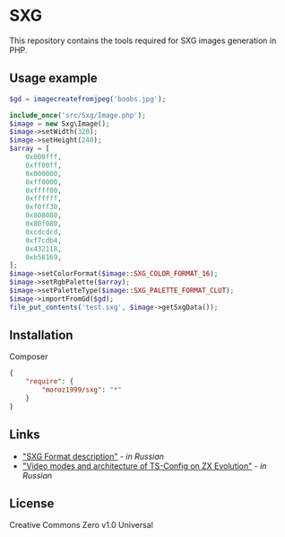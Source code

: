 # SXG
This repository contains the tools required for SXG images generation in PHP.

## Usage example
```php
$gd = imagecreatefromjpeg('boobs.jpg');

include_once('src/Sxg/Image.php');
$image = new Sxg\Image();
$image->setWidth(320);
$image->setHeight(240);
$array = [
    0x000fff,
    0xff00ff,
    0x000000,
    0xff0000,
    0xffff00,
    0xffffff,
    0xf0ff30,
    0x808080,
    0x80f080,
    0xcdcdcd,
    0xf7cdb4,
    0x432118,
    0xb58169,
];
$image->setColorFormat($image::SXG_COLOR_FORMAT_16);
$image->setRgbPalette($array);
$image->setPaletteType($image::SXG_PALETTE_FORMAT_CLUT);
$image->importFromGd($gd);
file_put_contents('test.sxg', $image->getSxgData());
```
## Installation
Composer
```json
{
    "require": {
		"moroz1999/sxg": "*"
    }
}
```

## Links
- ["SXG Format description"](http://forum.tslabs.info/viewtopic.php?f=25&t=526) - *in Russian*
- ["Video modes and architecture of TS-Config on ZX Evolution"](http://forum.tslabs.info/forum/viewtopic.php?f=35&t=178) - *in Russian*

## License
Creative Commons Zero v1.0 Universal
